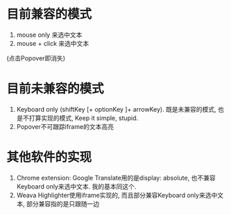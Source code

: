 # 目前兼容的模式

1. mouse only 来选中文本
2. mouse + click 来选中文本

(点击Popover即消失)

# 目前未兼容的模式

1. Keyboard only (shiftKey [+ optionKey ]+ arrowKey). 既是未兼容的模式, 也是不打算实现的模式, Keep it simple, stupid.
2. Popover不可跟踪iframe的文本高亮

# 其他软件的实现

1. Chrome extension: Google Translate用的是display: absolute, 也不兼容Keyboard only来选中文本. 我的基本同这个. 
2. Weava Highlighter使用iframe实现的, 而且部分兼容Keyboard only来选中文本, 部分兼容指的是只跟随一边

